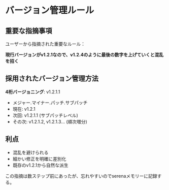 # バージョン管理ルール

## 重要な指摘事項
ユーザーから指摘された重要なルール：

**現行バージョンがv1.2.1なので、v1.2.4のように最後の数字を上げていくと混乱を招く**

## 採用されたバージョン管理方法
**4桁バージョニング**: v1.2.1.1

- メジャー.マイナー.パッチ.サブパッチ
- 現在: v1.2.1 
- 次回: v1.2.1.1 (サブパッチレベル)
- その次: v1.2.1.2, v1.2.1.3... (順次増分)

## 利点
- 混乱を避けられる
- 細かい修正を明確に差別化
- 既存のv1.2.1から自然な派生

この指摘は数ステップ前にあったが、忘れやすいのでserenaメモリーに記録する。